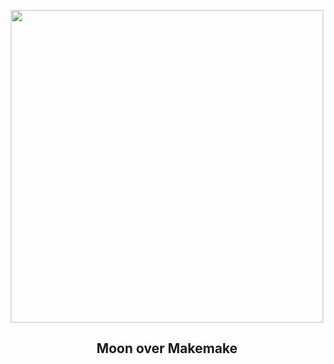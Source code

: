 
<p align="center"><img src="https://apod.nasa.gov/apod/image/2212/Makemakemoon100mile.jpg" width="500" height="500"></p>
<h2 align="center"> Moon over Makemake </h2>
